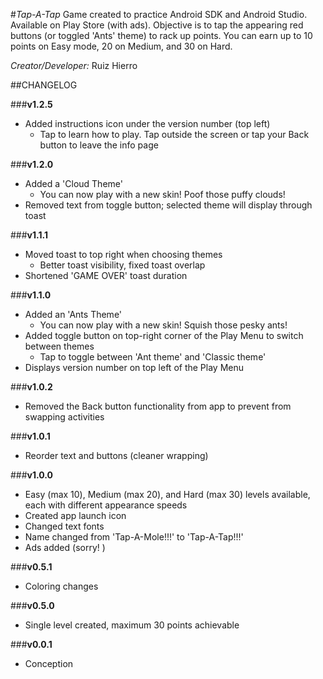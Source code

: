 #_Tap-A-Tap_
Game created to practice Android SDK and Android Studio. Available on Play Store (with ads). Objective is to tap the appearing red buttons (or toggled 'Ants' theme) to rack up points. You can earn up to 10 points on Easy mode, 20 on Medium, and 30 on Hard.

_Creator/Developer:_ Ruiz Hierro


##CHANGELOG

###**v1.2.5**
* Added instructions icon under the version number (top left)
  * Tap to learn how to play. Tap outside the screen or tap your Back button to leave the info page

###**v1.2.0**
* Added a 'Cloud Theme'
  * You can now play with a new skin! Poof those puffy clouds!
* Removed text from toggle button; selected theme will display through toast

###**v1.1.1**
* Moved toast to top right when choosing themes
  * Better toast visibility, fixed toast overlap
* Shortened 'GAME OVER' toast duration

###**v1.1.0**
* Added an 'Ants Theme'
  * You can now play with a new skin! Squish those pesky ants!
* Added toggle button on top-right corner of the Play Menu to switch between themes
  * Tap to toggle between 'Ant theme' and 'Classic theme'
* Displays version number on top left of the Play Menu

###**v1.0.2**
* Removed the Back button functionality from app to prevent from swapping activities

###**v1.0.1**
* Reorder text and buttons (cleaner wrapping)

###**v1.0.0**
* Easy (max 10), Medium (max 20), and Hard (max 30) levels available, each with different appearance speeds
* Created app launch icon
* Changed text fonts
* Name changed from 'Tap-A-Mole!!!' to 'Tap-A-Tap!!!'
* Ads added (sorry! )


###**v0.5.1**
* Coloring changes


###**v0.5.0**
* Single level created, maximum 30 points achievable


###**v0.0.1**
* Conception
